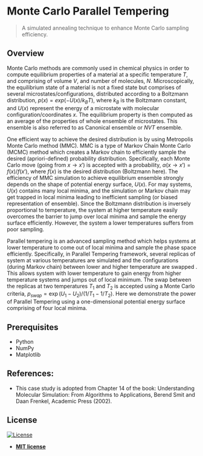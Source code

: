 # Monte Carlo Parallel Tempering
> A simulated annealing technique to enhance Monte Carlo sampling efficiency.

## Overview
Monte Carlo methods are commonly used in chemical physics in order to compute equilibrium properties of a material at a specific temperature $T$, and comprising of volume $V$, and number of molecules, $N$. Microscopically, the equilibrium state of a material is not a fixed state but comprises of several microstates/configurations, distributed according to a Boltzmann distribution, $p(x) = exp(-U(x)/k_BT)$, where $k_B$ is the Boltzmann constant, and $U(x)$ represent the energy of a microstate with molecular configuration/coordinates $x$. The equilibrium property is then computed as an average of the properties of whole ensemble of microstates. This ensemble is also referred to as Canonical ensemble or $NVT$ ensemble. 

One efficient way to achieve the desired distribution is by using Metropolis Monte Carlo method (MMC). MMC is a type of Markov Chain Monte Carlo (MCMC) method which creates a Markov chain to efficiently sample the desired (apriori-defined) probability distribution. Specifically, each Monte Carlo move (going from $x \rightarrow x'$) is accepted with a probability, $\alpha(x\rightarrow x') = f(x)/f(x')$, where $f(x)$ is the desired distribution (Boltzmann here). The efficiency of MMC simulation to achieve equilibrium ensemble strongly depends on the shape of potential energy surface, $U(x)$. For may systems, $U(x)$ contains many local minima, and the simulation or Markov chain may get trapped in local minima leading to inefficient sampling (or biased representation of ensemble). Since the Boltzmann distribution is inversely proportional to temperature, the system at higher temperature easily overcomes the barrier to jump over local minima and sample the energy surface efficiently. However, the system a lower temperatures suffers from poor sampling.    

Parallel tempering is an advanced sampling method which helps systems at lower temperature to come out of local minima and sample the phase space efficiently. Specifically, in Parallel Tempering framework, several replicas of system at various temperatures are simulated and the configurations (during Markov chain) between lower and higher temperature are swapped . This allows system with lower temperature to gain energy from higher temperature systems and jumps out of local minimum. The swap between the replicas at two temperatures $T_1$ and $T_2$ is accepted using a Monte Carlo criteria, $p_{swap} = \exp(U_1-U_2)/(1/T_1 - 1/T_2)$. Here we demonstrate the power of Parallel Tempering using a one-dimensional potential energy surface comprising of four local minima. 


## Prerequisites
- Python
- NumPy
- Matplotlib

## References:
- This case study is adopted from Chapter 14 of the book: Understanding Molecular Simulation: From Algorithms to Applications, Berend Smit and Daan Frenkel, Academic Press (2002). 
 
## License
[![License](http://img.shields.io/:license-mit-blue.svg?style=flat-square)](http://badges.mit-license.org)
- **[MIT license](http://opensource.org/licenses/mit-license.php)**